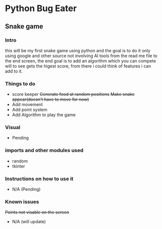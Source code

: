# Python Bug Eater
## Snake game ##


### Intro ###
this will be my first snake game using python and the goal is to do it only using google and other source not involving AI tools from the read me file to the end screen, the end goal is to add an algorithm which you can compete will to see gets the higest score, from there i could think of features i can add to it. 

### Things to do ###
- score keeper
~~Generate food at random positions~~
~~Make snake appear(doesn't have to move for now)~~
- Add movement
- Add point system
- Add Algorithm to play the game

### Visual ###
- Pending



### imports and other modules used ###

- random
- tkinter

### Instructions on how to use it ###

- N/A (Pending)


### Known issues ###
~~Points not visable on the screen~~
- N/A (will update)
